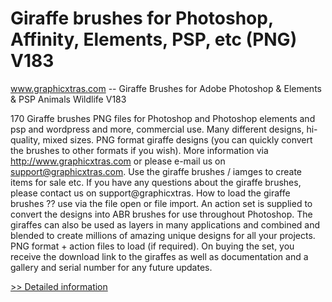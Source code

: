 # Giraffe brushes for Photoshop, Affinity, Elements, PSP, etc (PNG) V183
www.graphicxtras.com -- Giraffe Brushes for Adobe Photoshop & Elements & PSP Animals Wildlife V183

170 Giraffe brushes PNG files for Photoshop and Photoshop elements and psp and wordpress and more, commercial use. Many different designs, hi-quality, mixed sizes. PNG format giraffe designs (you can quickly convert the brushes to other formats if you wish). More information via http://www.graphicxtras.com or please e-mail us on support@graphicxtras.com. Use the giraffe brushes / iamges to create items for sale etc. If you have any questions about the giraffe brushes, please contact us on support@graphicxtras. How to load the giraffe brushes ?? use via the file open or file import. An action set is supplied to convert the designs into ABR brushes for use throughout Photoshop. The giraffes can also be used as layers in many applications and combined and blended to create millions of amazing unique designs for all your projects. PNG format + action files to load (if required). On buying the set, you receive the download link to the giraffes as well as documentation and a gallery and serial number for any future updates.
 
[>> Detailed information](https://secure.shareit.com/shareit/product.html?productid=300584927&affiliateid=200057808)